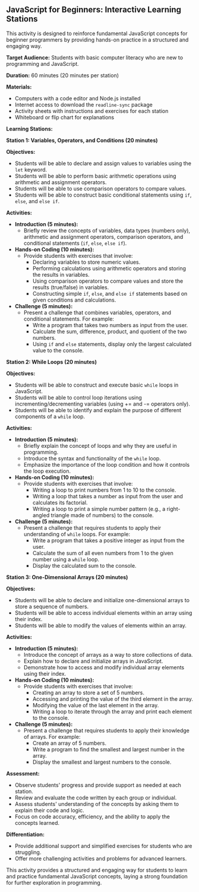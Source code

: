 ##  JavaScript for Beginners: Interactive Learning Stations

This activity is designed to reinforce fundamental JavaScript concepts for beginner programmers by providing hands-on practice in a structured and engaging way. 

**Target Audience:** Students with basic computer literacy who are new to programming and JavaScript.

**Duration:** 60 minutes (20 minutes per station)

**Materials:**

* Computers with a code editor and Node.js installed
* Internet access to download the `readline-sync` package
* Activity sheets with instructions and exercises for each station
* Whiteboard or flip chart for explanations

**Learning Stations:**

**Station 1: Variables, Operators, and Conditions (20 minutes)**

**Objectives:**

* Students will be able to declare and assign values to variables using the `let` keyword.
* Students will be able to perform basic arithmetic operations using arithmetic and assignment operators.
* Students will be able to use comparison operators to compare values.
* Students will be able to construct basic conditional statements using `if`, `else`, and `else if`. 

**Activities:**

* **Introduction (5 minutes):** 
    * Briefly review the concepts of variables, data types (numbers only), arithmetic and assignment operators, comparison operators, and conditional statements (`if`, `else`, `else if`).
* **Hands-on Coding (10 minutes):** 
    * Provide students with exercises that involve:
        * Declaring variables to store numeric values.
        * Performing calculations using arithmetic operators and storing the results in variables.
        * Using comparison operators to compare values and store the results (true/false) in variables.
        * Constructing simple `if`, `else`, and `else if` statements based on given conditions and calculations.
* **Challenge (5 minutes):** 
    * Present a challenge that combines variables, operators, and conditional statements. For example:
        * Write a program that takes two numbers as input from the user. 
        * Calculate the sum, difference, product, and quotient of the two numbers. 
        * Using `if` and `else` statements, display only the largest calculated value to the console.

**Station 2:  While Loops (20 minutes)**

**Objectives:**

* Students will be able to construct and execute basic `while` loops in JavaScript.
* Students will be able to control loop iterations using incrementing/decrementing variables (using += and -= operators only).
* Students will be able to identify and explain the purpose of different components of a `while` loop.

**Activities:**

* **Introduction (5 minutes):** 
    * Briefly explain the concept of loops and why they are useful in programming.
    * Introduce the syntax and functionality of the `while` loop. 
    * Emphasize the importance of the loop condition and how it controls the loop execution.
* **Hands-on Coding (10 minutes):** 
    * Provide students with exercises that involve:
        * Writing a loop to print numbers from 1 to 10 to the console.
        * Writing a loop that takes a number as input from the user and calculates its factorial.
        * Writing a loop to print a simple number pattern (e.g., a right-angled triangle made of numbers) to the console.
* **Challenge (5 minutes):**
    * Present a challenge that requires students to apply their understanding of `while` loops. For example:
        * Write a program that takes a positive integer as input from the user.
        * Calculate the sum of all even numbers from 1 to the given number using a `while` loop.
        * Display the calculated sum to the console.

**Station 3: One-Dimensional Arrays (20 minutes)**

**Objectives:**

* Students will be able to declare and initialize one-dimensional arrays to store a sequence of numbers.
* Students will be able to access individual elements within an array using their index.
* Students will be able to modify the values of elements within an array.

**Activities:**

* **Introduction (5 minutes):** 
    * Introduce the concept of arrays as a way to store collections of data.
    * Explain how to declare and initialize arrays in JavaScript.
    * Demonstrate how to access and modify individual array elements using their index. 
* **Hands-on Coding (10 minutes):** 
    * Provide students with exercises that involve:
        * Creating an array to store a set of 5 numbers.
        * Accessing and printing the value of the third element in the array.
        * Modifying the value of the last element in the array.
        * Writing a loop to iterate through the array and print each element to the console.
* **Challenge (5 minutes):** 
    * Present a challenge that requires students to apply their knowledge of arrays. For example:
        * Create an array of 5 numbers.
        * Write a program to find the smallest and largest number in the array.
        * Display the smallest and largest numbers to the console.

**Assessment:**

* Observe students' progress and provide support as needed at each station.
* Review and evaluate the code written by each group or individual.
* Assess students' understanding of the concepts by asking them to explain their code and logic.
* Focus on code accuracy, efficiency, and the ability to apply the concepts learned.

**Differentiation:**

* Provide additional support and simplified exercises for students who are struggling.
* Offer more challenging activities and problems for advanced learners.

This activity provides a structured and engaging way for students to learn and practice fundamental JavaScript concepts, laying a strong foundation for further exploration in programming. 
